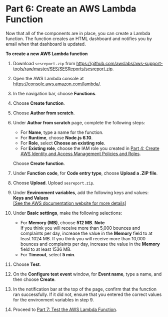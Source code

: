 # Part 6: Create an AWS Lambda Function<a name="dashboardcreatelambdafunction"></a>

Now that all of the components are in place, you can create a Lambda function\. The function creates an HTML dashboard and notifies you by email when that dashboard is updated\.

**To create a new AWS Lambda function**

1. Download `sesreport.zip` from [https://github\.com/awslabs/aws\-support\-tools/raw/master/SES/SESReports/sesreport\.zip](https://github.com/awslabs/aws-support-tools/raw/master/SES/SESReports/sesreport.zip)\.

1. Open the AWS Lambda console at [https://console\.aws\.amazon\.com/lambda/](https://console.aws.amazon.com/lambda/)\.

1. In the navigation bar, choose **Functions**\.

1. Choose **Create function**\.

1. Choose **Author from scratch**\.

1. Under **Author from scratch** page, complete the following steps:
   + For **Name**, type a name for the function\.
   + For **Runtime**, choose **Node\.js 6\.10**\.
   + For **Role**, select **Choose an existing role**\.
   + For **Existing role**, choose the IAM role you created in [Part 4: Create AWS Identity and Access Management Policies and Roles](dashboardconfigureIAM.md)\.

   Choose **Create function**\.

1. Under **Function code**, for **Code entry type**, choose **Upload a \.ZIP file**\.

1. Choose **Upload**\. Upload `sesreport.zip`\.

1. Under **Environment variables**, add the following keys and values:  
**Keys and Values**    
[\[See the AWS documentation website for more details\]](http://docs.aws.amazon.com/ses/latest/DeveloperGuide/dashboardcreatelambdafunction.html)

1. Under **Basic settings**, make the following selections:
   + For **Memory \(MB\)**, choose **512 MB**\.
**Note**  
If you think you will receive more than 5,000 bounces and complaints per day, increase the value in the **Memory** field to at least 1024 MB\. If you think you will receive more than 10,000 bounces and complaints per day, increase the value in the **Memory** field to at least 1536 MB\.
   + For **Timeout**, select **5 min**\.

1. Choose **Test**\.

1. On the **Configure test event** window, for **Event name**, type a name, and then choose **Create**\.

1. In the notification bar at the top of the page, confirm that the function ran successfully\. If it did not, ensure that you entered the correct values for the environment variables in step 9\.

1. Proceed to [Part 7: Test the AWS Lambda Function](dashboardtestlambdafunction.md)\.